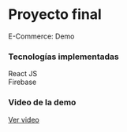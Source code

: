 <h1>Proyecto final</h1>
E-Commerce: 
<a hred="https://ecommerce-wpay.netlify.app/">Demo </a>

<h3>Tecnologías implementadas</h3>
React JS <br>
Firebase
<vr></vr>
<h3>Video de la demo</h3>
<a href="https://drive.google.com/file/d/1rIp313jJVTa94x10txcnQEvK-Dlwnwbg/view?usp=sharing"> Ver video </a>
